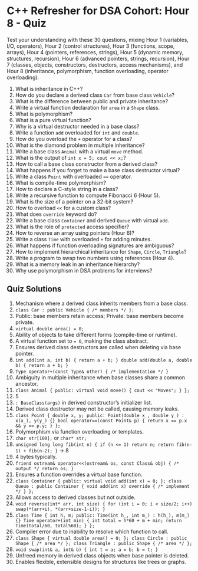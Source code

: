 # C++ Refresher for DSA Cohort: Hour 8 - Quiz

Test your understanding with these 30 questions, mixing Hour 1 (variables, I/O, operators), Hour 2 (control structures), Hour 3 (functions, scope, arrays), Hour 4 (pointers, references, strings), Hour 5 (dynamic memory, structures, recursion), Hour 6 (advanced pointers, strings, recursion), Hour 7 (classes, objects, constructors, destructors, access mechanisms), and Hour 8 (inheritance, polymorphism, function overloading, operator overloading).

1. What is inheritance in C++?  
2. How do you declare a derived class `Car` from base class `Vehicle`?  
3. What is the difference between public and private inheritance?  
4. Write a virtual function declaration for `area` in a `Shape` class.  
5. What is polymorphism?  
6. What is a pure virtual function?  
7. Why is a virtual destructor needed in a base class?  
8. Write a function `add` overloaded for `int` and `double`.  
9. How do you overload the `+` operator for a class?  
10. What is the diamond problem in multiple inheritance?  
11. Write a base class `Animal` with a virtual `move` method.  
12. What is the output of `int x = 5; cout << x;`?  
13. How to call a base class constructor from a derived class?  
14. What happens if you forget to make a base class destructor virtual?  
15. Write a class `Point` with overloaded `==` operator.  
16. What is compile-time polymorphism?  
17. How to declare a C-style string in a class?  
18. Write a recursive function to compute Fibonacci 6 (Hour 5).  
19. What is the size of a pointer on a 32-bit system?  
20. How to overload `<<` for a custom class?  
21. What does `override` keyword do?  
22. Write a base class `Container` and derived `Queue` with virtual `add`.  
23. What is the role of `protected` access specifier?  
24. How to reverse an array using pointers (Hour 6)?  
25. Write a class `Time` with overloaded `+` for adding minutes.  
26. What happens if function overloading signatures are ambiguous?  
27. How to implement hierarchical inheritance for `Shape`, `Circle`, `Triangle`?  
28. Write a program to swap two numbers using references (Hour 4).  
29. What is a memory leak in an inheritance hierarchy?  
30. Why use polymorphism in DSA problems for interviews?

## Quiz Solutions
1. Mechanism where a derived class inherits members from a base class.  
2. `class Car : public Vehicle { /* members */ };`  
3. Public: base members retain access; Private: base members become private.  
4. `virtual double area() = 0;`  
5. Ability of objects to take different forms (compile-time or runtime).  
6. A virtual function set to `= 0`, making the class abstract.  
7. Ensures derived class destructors are called when deleting via base pointer.  
8. `int add(int a, int b) { return a + b; } double add(double a, double b) { return a + b; }`  
9. `Type operator+(const Type& other) { /* implementation */ }`  
10. Ambiguity in multiple inheritance when base classes share a common ancestor.  
11. `class Animal { public: virtual void move() { cout << "Moves"; } };`  
12. 5  
13. `: BaseClass(args)` in derived constructor’s initializer list.  
14. Derived class destructor may not be called, causing memory leaks.  
15. `class Point { double x, y; public: Point(double x_, double y_) : x(x_), y(y_) {} bool operator==(const Point& p) { return x == p.x && y == p.y; } };`  
16. Polymorphism via function overloading or templates.  
17. `char str[100];` or `char* str;`  
18. `unsigned long long fib(int n) { if (n <= 1) return n; return fib(n-1) + fib(n-2); }` → 8  
19. 4 bytes typically.  
20. `friend ostream& operator<<(ostream& os, const Class& obj) { /* output */ return os; }`  
21. Ensures a function overrides a virtual base function.  
22. `class Container { public: virtual void add(int x) = 0; }; class Queue : public Container { void add(int x) override { /* implement */ } };`  
23. Allows access to derived classes but not outside.  
24. `void reverse(int* arr, int size) { for (int i = 0; i < size/2; i++) swap(*(arr+i), *(arr+size-1-i)); }`  
25. `class Time { int h, m; public: Time(int h_, int m_) : h(h_), m(m_) {} Time operator+(int min) { int total = h*60 + m + min; return Time(total/60, total%60); } };`  
26. Compiler error due to inability to resolve which function to call.  
27. `class Shape { virtual double area() = 0; }; class Circle : public Shape { /* area */ }; class Triangle : public Shape { /* area */ };`  
28. `void swap(int& a, int& b) { int t = a; a = b; b = t; }`  
29. Unfreed memory in derived class objects when base pointer is deleted.  
30. Enables flexible, extensible designs for structures like trees or graphs.